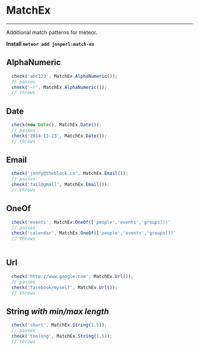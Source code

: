 # MatchEx
-------
Additional match patterns for meteor.

**Install `meteor add jonperl:match-ex`**


## AlphaNumeric

```javascript
  check('abc123', MatchEx.AlphaNumeric());
  // passes
  check('~!', MatchEx.AlphaNumeric());
  // throws
```

## Date

```javascript
  check(new Date(), MatchEx.Date());
  // passes
  check('2014-11-23', MatchEx.Date());
  // throws
```

## Email

```javascript
  check('jenny@theblock.co', MatchEx.Email());
  // passes
  check('fail@gmail', MatchEx.Email());
  // throws
```

## OneOf

```javascript
  check('events', MatchEx.OneOf(['people','events','groups]))'
  // passes
  check('calendar', MatchEx.OneOf(['people','events','groups]))'
  // throws
  
```

## Url

```javascript
  check('http://www.google.com', MatchEx.Url());
  // passes
  check('facebook/myself', MatchEx.Url());
  // throws

```

## String *with min/max length*

```javascript
  check('short', MatchEx.String(1,5));
  // passes
  check('toolong', MatchEx.String(1,5));
  // throws
```
